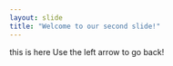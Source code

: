 ```yaml
---
layout: slide
title: "Welcome to our second slide!"
---
```

this is here
Use the left arrow to go back!
